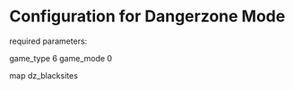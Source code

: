 # Configuration for Dangerzone Mode

required parameters:

game_type 6
game_mode 0

map dz_blacksites
